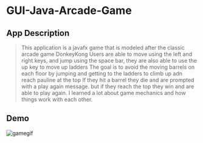 # GUI-Java-Arcade-Game

## App Description

>This application is a javafx game that is modeled after the classic arcade game DonkeyKong
>Users are able to move using the left and right keys, and jump using the space bar, they are also able to use the up key to move up ladders
>The goal is to avoid the moving barrels on each floor by jumping and getting to the ladders to climb up adn reach pauline at the top
> If they hit a barrel they die and are prompted with a play again message. but if they reach the top they win and are able to play again.
>I learned a lot about game mechanics and how things work with each other.

## Demo
![gamegif](https://user-images.githubusercontent.com/50187038/219809784-d825f685-1564-4f3a-96b7-31b5e4b3730d.gif)
